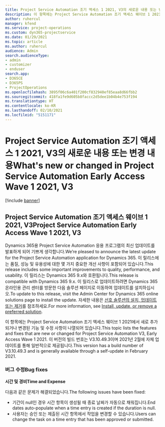 ```yaml
---
title: Project Service Automation 조기 액세스 1 2021, V3의 새로운 내용 또는 변경 내용
description: 이 항목에는 Project Service Automation 조기 액세스 웨이브 1 2021, V3에서 사용할 수 있는 기능 및 수정 사항이 나열되어 있습니다.
author: ruhercul
manager: kfend
ms.service: project-operations
ms.custom: dyn365-projectservice
ms.date: 01/29/2021
ms.topic: article
ms.author: ruhercul
audience: Admin
search.audienceType:
- admin
- customizer
- enduser
search.app:
- D365CE
- D365PS
- ProjectOperations
ms.openlocfilehash: 3895f06c6a401f200cf832940ef85eaa8d66fbb2
ms.sourcegitcommit: 418fa1fe9d605b8faccc2d5dee1b04b4e753f194
ms.translationtype: HT
ms.contentlocale: ko-KR
ms.lasthandoff: 02/10/2021
ms.locfileid: "5151171"
---
```

# <a name="whats-new-or-changed-in-project-service-automation-early-access-wave-1-2021-v3"></a><span data-ttu-id="647a8-103">Project Service Automation 조기 액세스 1 2021, V3의 새로운 내용 또는 변경 내용</span><span class="sxs-lookup"><span data-stu-id="647a8-103">What's new or changed in Project Service Automation Early Access Wave 1 2021, V3</span></span>

[!include [banner](../includes/psa-now-project-operations.md)]

## <a name="project-service-automation-early-access-wave-1-2021-v3"></a><span data-ttu-id="647a8-104">Project Service Automation 조기 액세스 웨이브 1 2021, V3</span><span class="sxs-lookup"><span data-stu-id="647a8-104">Project Service Automation Early Access Wave 1 2021, V3</span></span>

<span data-ttu-id="647a8-105">Dynamics 365용 Project Service Automation 응용 프로그램의 최신 업데이트를 발표하게 되어 기쁘게 생각합니다.</span><span class="sxs-lookup"><span data-stu-id="647a8-105">We’re pleased to announce the latest update for the Project Service Automation application for Dynamics 365.</span></span> <span data-ttu-id="647a8-106">이 릴리스에는 품질, 성능 및 유용성에 대한 몇 가지 중요한 개선 사항이 포함되어 있습니다.</span><span class="sxs-lookup"><span data-stu-id="647a8-106">This release includes some important improvements to quality, performance, and usability.</span></span> <span data-ttu-id="647a8-107">이 릴리스는 Dynamics 365 9.x와 호환됩니다.</span><span class="sxs-lookup"><span data-stu-id="647a8-107">This release is compatible with Dynamics 365 9.x.</span></span> <span data-ttu-id="647a8-108">이 릴리스로 업데이트하려면 Dynamics 365 온라인용 관리 센터를 방문한 다음 솔루션 페이지로 이동하여 업데이트를 설치하십시오.</span><span class="sxs-lookup"><span data-stu-id="647a8-108">To update to this release, visit the Admin Center for Dynamics 365 online solutions page to install the update.</span></span> <span data-ttu-id="647a8-109">자세한 내용은 [선호 솔루션의 설치, 업데이트 또는 제거](https://docs.microsoft.com/power-platform/admin/install-remove-preferred-solution)를 참조하세요.</span><span class="sxs-lookup"><span data-stu-id="647a8-109">For more information, see [Install, update, or remove a preferred solution](https://docs.microsoft.com/power-platform/admin/install-remove-preferred-solution).</span></span>

<span data-ttu-id="647a8-110">이 항목에는 Project Service Automation 조기 액세스 웨이브 1 2021에서 새로 추가되거나 변경된 기능 및 수정 사항이 나열되어 있습니다.</span><span class="sxs-lookup"><span data-stu-id="647a8-110">This topic lists the features and fixes that are new or changed for Project Service Automation V3, Early Access Wave 1 2021.</span></span> <span data-ttu-id="647a8-111">이 버전의 빌드 번호는 V3.10.49.3이며 2021년 2월에 자체 업데이트를 통해 일반적으로 제공됩니다.</span><span class="sxs-lookup"><span data-stu-id="647a8-111">This version has a build number of V3.10.49.3 and is generally available through a self-update in February 2021.</span></span>


### <a name="bug-fixes"></a><span data-ttu-id="647a8-112">버그 수정</span><span class="sxs-lookup"><span data-stu-id="647a8-112">Bug fixes</span></span>

<span data-ttu-id="647a8-113">**시간 및 경비**</span><span class="sxs-lookup"><span data-stu-id="647a8-113">**Time and Expense**</span></span>

<span data-ttu-id="647a8-114">다음과 같은 문제가 해결되었습니다.</span><span class="sxs-lookup"><span data-stu-id="647a8-114">The following issues have been fixed:</span></span>

- <span data-ttu-id="647a8-115">기간이 null인 경우 시간 항목이 생성될 때 종료 날짜가 자동으로 채워집니다.</span><span class="sxs-lookup"><span data-stu-id="647a8-115">End dates auto-populate when a time entry is created if the duration is null.</span></span>
- <span data-ttu-id="647a8-116">사용자는 승인 또는 제출된 시간 항목에서 작업을 변경할 수 있습니다.</span><span class="sxs-lookup"><span data-stu-id="647a8-116">Users can change the task on a time entry that has been approved or submitted.</span></span>
